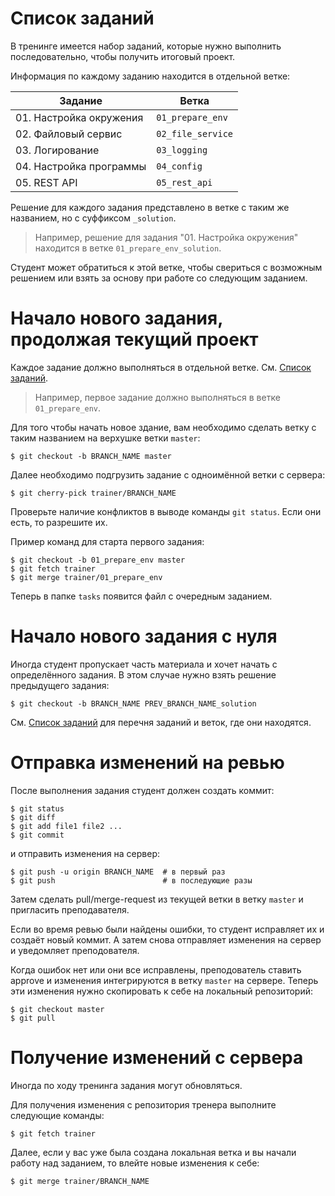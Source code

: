 
# Список заданий

В тренинге имеется набор заданий, которые нужно выполнить последовательно, чтобы получить итоговый проект.

Информация по каждому заданию находится в отдельной ветке:

| Задание                 | Ветка             |
| ----------------------- | ----------------- |
| 01. Настройка окружения | `01_prepare_env`  |
| 02. Файловый сервис     | `02_file_service` |
| 03. Логирование         | `03_logging`      |
| 04. Настройка программы | `04_config`       |
| 05. REST API            | `05_rest_api`     |

Решение для каждого задания представлено в ветке с таким же названием, но с суффиксом `_solution`.

> Например, решение для задания "01. Настройка окружения" находится в ветке `01_prepare_env_solution`.

Студент может обратиться к этой ветке, чтобы свериться с возможным решением или взять за основу при работе со следующим заданием.

# Начало нового задания, продолжая текущий проект

Каждое задание должно выполняться в отдельной ветке. См. [Список заданий].

> Например, первое задание должно выполняться в ветке `01_prepare_env`.

Для того чтобы начать новое здание, вам необходимо сделать ветку с таким названием на верхушке ветки `master`:

```console
$ git checkout -b BRANCH_NAME master
```

Далее необходимо подгрузить задание с одноимённой ветки с сервера:

```console
$ git cherry-pick trainer/BRANCH_NAME
```

Проверьте наличие конфликтов в выводе команды `git status`. Если они есть, то разрешите их.

Пример команд для старта первого задания:


```console
$ git checkout -b 01_prepare_env master
$ git fetch trainer
$ git merge trainer/01_prepare_env
```

Теперь в папке `tasks` появится файл с очередным заданием.

# Начало нового задания с нуля

Иногда студент пропускает часть материала и хочет начать с определённого задания. В этом случае нужно взять решение предыдущего задания:

```console
$ git checkout -b BRANCH_NAME PREV_BRANCH_NAME_solution
```

См. [Список заданий] для перечня заданий и веток, где они находятся.

# Отправка изменений на ревью

После выполнения задания студент должен создать коммит:

```console
$ git status
$ git diff
$ git add file1 file2 ...
$ git commit
```

и отправить изменения на сервер:

```console
$ git push -u origin BRANCH_NAME  # в первый раз
$ git push                        # в последующие разы
```

Затем сделать pull/merge-request из текущей ветки в ветку `master` и пригласить преподавателя.

Если во время ревью были найдены ошибки, то студент исправляет их и создаёт новый коммит. А затем снова отправляет изменения на сервер и уведомляет преподователя.

Когда ошибок нет или они все исправлены, преподователь ставить approve и изменения интегрируются в ветку `master` на сервере. Теперь эти изменения нужно скопировать к себе на локальный репозиторий:

```console
$ git checkout master
$ git pull
```

# Получение изменений с сервера

Иногда по ходу тренинга задания могут обновляться.

Для получения изменения с репозитория тренера выполните следующие команды:

```console
$ git fetch trainer
```

Далее, если у вас уже была создана локальная ветка и вы начали работу над заданием, то влейте новые изменения к себе:

```console
$ git merge trainer/BRANCH_NAME
```


[Список заданий]: #список-заданий
